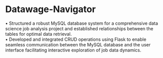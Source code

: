 # Datawage-Navigator

•	Structured a robust MySQL database system for a comprehensive data science job analysis project and established relationships between the tables for optimal data retrieval. <br>
•	Developed and integrated CRUD operations using Flask to enable seamless communication between the MySQL database and the user interface facilitating interactive exploration of job data dynamics.
